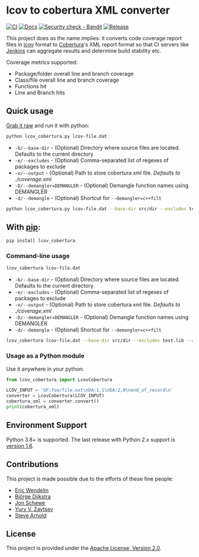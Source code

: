 # lcov to cobertura XML converter

[![CI](https://github.com/eriwen/lcov-to-cobertura-xml/actions/workflows/ci.yml/badge.svg)](https://github.com/eriwen/lcov-to-cobertura-xml/actions/workflows/ci.yml)
[![Docs](https://github.com/eriwen/lcov-to-cobertura-xml/actions/workflows/sphinx.yml/badge.svg)](https://github.com/eriwen/lcov-to-cobertura-xml/actions/workflows/sphinx.yml)
[![Security check - Bandit](https://github.com/eriwen/lcov-to-cobertura-xml/actions/workflows/bandit.yml/badge.svg)](https://github.com/eriwen/lcov-to-cobertura-xml/actions/workflows/bandit.yml)
[![Release](https://github.com/eriwen/lcov-to-cobertura-xml/actions/workflows/release.yml/badge.svg)](https://github.com/eriwen/lcov-to-cobertura-xml/actions/workflows/release.yml)

This project does as the name implies: it converts code coverage report files in [lcov](http://ltp.sourceforge.net/coverage/lcov.php) format to [Cobertura](http://cobertura.sourceforge.net/)'s XML report format so that CI servers like [Jenkins](http://jenkins-ci.org) can aggregate results and determine build stability etc.

Coverage metrics supported:

 - Package/folder overall line and branch coverage
 - Class/file overall line and branch coverage
 - Functions hit
 - Line and Branch hits
 
## Quick usage

[Grab it raw](https://raw.github.com/eriwen/lcov-to-cobertura-xml/master/lcov_cobertura/lcov_cobertura.py) and run it with python:
```bash
python lcov_cobertura.py lcov-file.dat
```

 - `-b/--base-dir` - (Optional) Directory where source files are located. Defaults to the current directory
 - `-e/--excludes` - (Optional) Comma-separated list of regexes of packages to exclude
 - `-o/--output` - (Optional) Path to store cobertura xml file. _Defaults to ./coverage.xml_
 - `-D/--demangler=DEMANGLER` - (Optional) Demangle function names using DEMANGLER
 - `-d/--demangle` - (Optional) Shortcut for `--demangler=c++filt`

```bash
python lcov_cobertura.py lcov-file.dat --base-dir src/dir --excludes test.lib --output build/coverage.xml --demangle
```
 
## With [pip](http://pypi.python.org/pypi/pip):
```bash
pip install lcov_cobertura
```

### Command-line usage
```bash
lcov_cobertura lcov-file.dat
```

 - `-b/--base-dir` - (Optional) Directory where source files are located. Defaults to the current directory
 - `-e/--excludes` - (Optional) Comma-separated list of regexes of packages to exclude
 - `-o/--output` - (Optional) Path to store cobertura xml file. _Defaults to ./coverage.xml_
 - `-D/--demangler=DEMANGLER` - (Optional) Demangle function names using DEMANGLER
 - `-d/--demangle` - (Optional) Shortcut for `--demangler=c++filt`

```bash
lcov_cobertura lcov-file.dat --base-dir src/dir --excludes test.lib --output build/coverage.xml --demangle
```

### Usage as a Python module

Use it anywhere in your python:
```python
from lcov_cobertura import LcovCobertura

LCOV_INPUT = 'SF:foo/file.ext\nDA:1,1\nDA:2,0\nend_of_record\n'
converter = LcovCobertura(LCOV_INPUT)
cobertura_xml = converter.convert()
print(cobertura_xml)
```

## Environment Support

Python 3.8+ is supported. The last release with Python 2.x support is [version 1.6](https://pypi.org/project/lcov_cobertura/1.6/). 

## Contributions
This project is made possible due to the efforts of these fine people:

 - [Eric Wendelin](https://eriwen.com)
 - [Björge Dijkstra](https://github.com/bjd)
 - [Jon Schewe](http://mtu.net/~jpschewe)
 - [Yury V. Zaytsev](http://yury.zaytsev.net)
 - [Steve Arnold](https://github.com/sarnold)

## License
This project is provided under the [Apache License, Version 2.0](http://www.apache.org/licenses/LICENSE-2.0).
